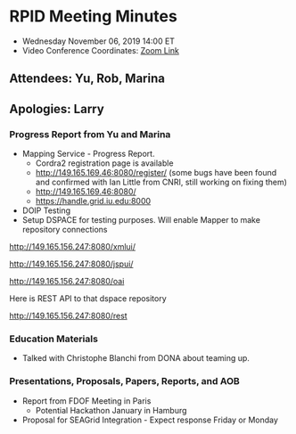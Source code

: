 # RPID Meeting Minutes

   * Wednesday November 06, 2019 14:00 ET 
   * Video Conference Coordinates: [Zoom Link](https://iu.zoom.us/my/rquick)
   
## Attendees: Yu, Rob, Marina
## Apologies: Larry
   
### Progress Report from Yu and Marina
   * Mapping Service - Progress Report.
      * Cordra2 registration page is available
      * http://149.165.169.46:8080/register/ (some bugs have been found and confirmed with Ian Little from CNRI, still working on fixing them)
      * http://149.165.169.46:8080/
      * https://handle.grid.iu.edu:8000
   * DOIP Testing
   * Setup DSPACE for testing purposes. Will enable Mapper to make repository connections
   
   http://149.165.156.247:8080/xmlui/
 
   http://149.165.156.247:8080/jspui/
  
   http://149.165.156.247:8080/oai
  
 
   Here is REST API to that dspace repository
  
   http://149.165.156.247:8080/rest

 
  
### Education Materials
   * Talked with Christophe Blanchi from DONA about teaming up. 
   
### Presentations, Proposals, Papers, Reports, and AOB
   * Report from FDOF Meeting in Paris
      * Potential Hackathon January in Hamburg
   * Proposal for SEAGrid Integration - Expect response Friday or Monday


